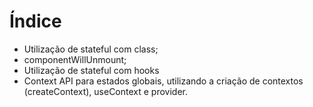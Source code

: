 # Índice

- Utilização de stateful com class;
- componentWillUnmount;
- Utilização de stateful com hooks
- Context API para estados globais, utilizando a criação de contextos (createContext), useContext e provider.

